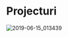 # Projecturi

![2019-06-15_013439](https://user-images.githubusercontent.com/46414243/59543851-d3aa2200-8f0d-11e9-8e80-ac22e3aa6f11.png)



